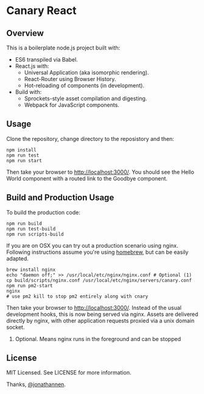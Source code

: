 # Canary React

## Overview

This is a boilerplate node.js project built with:

- ES6 transpiled via Babel.
- React.js with:
	- Universal Application (aka isomorphic rendering).
	- React-Router using Browser History.
	- Hot-reloading of components (in development).
- Build with:
	- Sprockets-style asset compilation and digesting.
	- Webpack for JavaScript components.

## Usage

Clone the repository, change directory to the reposistory and then:

	npm install
	npm run test
	npm run start

Then take your browser to [http://localhost:3000/](http://localhost:3000/). You should see the Hello World component with a routed link to the Goodbye component.

## Build and Production Usage

To build the production code:

	npm run build
	npm run test-build
	npm run scripts-build

If you are on OSX you can try out a production scenario using nginx. Following instructions assume you're using [homebrew](http://brew.sh/), but can be easily adapted.

	brew install nginx
	echo "daemon off;" >> /usr/local/etc/nginx/nginx.conf # Optional (1)
	cp build/scripts/nginx.conf /usr/local/etc/nginx/servers/canary.conf
	npm run pm2-start
	nginx
	# use pm2 kill to stop pm2 entirely along with cnary

Then take your browser to [http://localhost:3000/](http://localhost:3000/). Instead of the usual development hooks, this is now being served via nginx. Assets are delivered directly by nginx, with other application requests proxied via a unix domain socket.

1. Optional. Means nginx runs in the foreground and can be stopped

## License
MIT Licensed. See LICENSE for more information.

Thanks, [@jonathannen](http://twitter.com/jonathannen).
